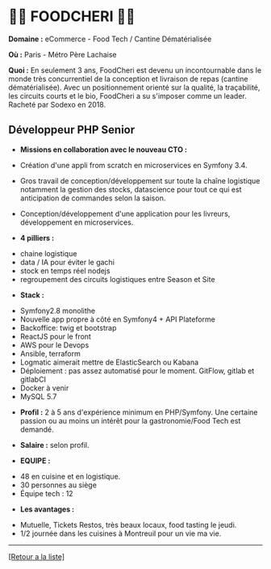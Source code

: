# 🥕🥑  FOODCHERI 🥕🥑 

**Domaine :** eCommerce - Food Tech / Cantine Dématérialisée

**Où :** Paris - Métro Père Lachaise

**Quoi :** En seulement 3 ans, FoodCheri est devenu un incontournable dans le monde très concurrentiel de la conception et livraison de repas (cantine dématérialisée). Avec un positionnement orienté sur la qualité, la traçabilité, les circuits courts et le bio, FoodCheri a su s'imposer comme un leader. Racheté par Sodexo en 2018.

## Développeur PHP Senior

- **Missions en collaboration avec le nouveau CTO :** 

* Création d'une appli from scratch en microservices en Symfony 3.4.

* Gros travail de conception/développement sur toute la chaîne logistique notamment la gestion des stocks, datascience pour tout ce qui est anticipation de commandes selon la saison.

* Conception/développement d'une application pour les livreurs, développement en microservices.

- **4 pilliers :**

* chaine logistique
* data / IA pour éviter le gachi
* stock en temps réel nodejs
* regroupement des circuits logistiques entre Season et Site

- **Stack :** 

* Symfony2.8 monolithe
* Nouvelle app propre à côté en Symfony4 + API Plateforme
* Backoffice: twig et bootstrap
* ReactJS pour le front
* AWS pour le Devops
* Ansible, terraform
* Logmatic aimerait mettre de ElasticSearch ou Kabana
* Déploiement : pas assez automatisé pour le moment. GitFlow, gitlab et gitlabCI
* Docker à venir
* MySQL 5.7

- **Profil :** 2 à 5 ans d'expérience minimum en PHP/Symfony. Une certaine passion ou au moins un intérêt pour la gastronomie/Food Tech est demandé.

- **Salaire :** selon profil.

- **EQUIPE :**

* 48 en cuisine et en logistique.
* 30 personnes au siège
* Équipe tech : 12

- **Les avantages :** 

* Mutuelle, Tickets Restos, très beaux locaux, food tasting le jeudi.
* 1/2 journée dans les cuisines à Montreuil pour un vie ma vie.

----
<a href="https://github.com/jlondiche/job-board-php/blob/master/00README.md">[Retour a la liste]</a>